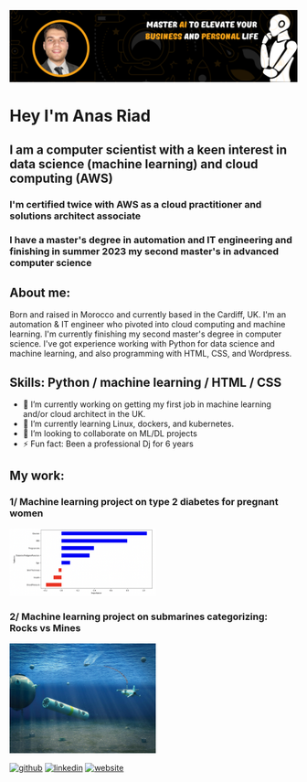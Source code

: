 ![I am a machine learning cloud architect](https://github.com/anesriad/anesriad/blob/main/LinkedIn%20AI%20banner.png)

#  Hey I'm Anas Riad
## I am a computer scientist with a keen interest in data science (machine learning) and cloud computing (AWS)
### I'm certified twice with AWS as a cloud practitioner and solutions architect associate
### I have a master's degree in automation and IT engineering and finishing in summer 2023 my second master's in advanced computer science

## About me:
Born and raised in Morocco and currently based in the Cardiff, UK. I'm an automation & IT engineer who pivoted into cloud computing and machine learning. I'm currently finishing my second master's degree in computer science. I've got experience working with Python for data science and machine learning, and also programming with HTML, CSS, and Wordpress.

## Skills: Python / machine learning / HTML / CSS

- 🔭 I’m currently working on getting my first job in machine learning and/or cloud architect in the UK. 
- 🌱 I’m currently learning Linux, dockers, and kubernetes. 
- 👯 I’m looking to collaborate on ML/DL projects 
- ⚡ Fun fact: Been a professional Dj for 6 years 

## My work:

### 1/ Machine learning project on type 2 diabetes for pregnant women
<a href="https://github.com/anesriad/ML_diabetes"><img src= "https://github.com/anesriad/anesriad/blob/main/ML_type2_diabetes.png" width="256" alt= "ML diabetes type 2" /> </a>

### 2/ Machine learning project on submarines categorizing: Rocks vs Mines
<a href="https://github.com/anesriad/rock_vs_mine.git"><img src= "https://github.com/anesriad/anesriad/blob/main/rock_vs_mine_picture.jpeg" width="256" alt= "ML rock vs mine" /> </a>


[<img src='https://cdn.jsdelivr.net/npm/simple-icons@3.0.1/icons/github.svg' alt='github' height='40'>](https://github.com/anesriad)  [<img src='https://cdn.jsdelivr.net/npm/simple-icons@3.0.1/icons/linkedin.svg' alt='linkedin' height='40'>](https://www.linkedin.com/in/riadanas/)  [<img src='https://cdn.jsdelivr.net/npm/simple-icons@3.0.1/icons/icloud.svg' alt='website' height='40'>](https://coach-riad.com/productivity-coaching/)  

